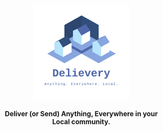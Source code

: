 <p align="center">
    <img src="logo.png" height="300" width="300"/>
</p>
<h2 align="center">Deliver (or Send) Anything, Everywhere in your Local community.</h2>
